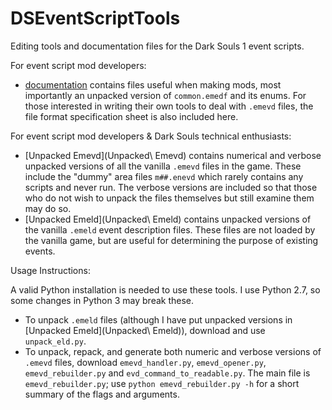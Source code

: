 # DSEventScriptTools
Editing tools and documentation files for the Dark Souls 1 event scripts.

For event script mod developers:
* [documentation](documentation) contains files useful when making mods, most importantly an unpacked version of `common.emedf` and its enums. For those interested in writing their own tools to deal with `.emevd` files, the file format specification sheet is also included here.

For event script mod developers & Dark Souls technical enthusiasts:
* [Unpacked Emevd](Unpacked\ Emevd) contains numerical and verbose unpacked versions of all the vanilla `.emevd` files in the game. These include the "dummy" area files `m##.enevd` which rarely contains any scripts and never run. The verbose versions are included so that those who do not wish to unpack the files themselves but still examine them may do so.
* [Unpacked Emeld](Unpacked\ Emeld) contains unpacked versions of the vanilla `.emeld` event description files. These files are not loaded by the vanilla game, but are useful for determining the purpose of existing events.

Usage Instructions:

A valid Python installation is needed to use these tools. I use Python 2.7, so some changes in Python 3 may break these.

* To unpack `.emeld` files (although I have put unpacked versions in [Unpacked Emeld](Unpacked\ Emeld)), download and use `unpack_eld.py`.
* To unpack, repack, and generate both numeric and verbose versions of `.emevd` files, download `emevd_handler.py`, `emevd_opener.py`, `emevd_rebuilder.py` and `evd_command_to_readable.py`. The main file is `emevd_rebuilder.py`; use `python emevd_rebuilder.py -h` for a short summary of the flags and arguments.
